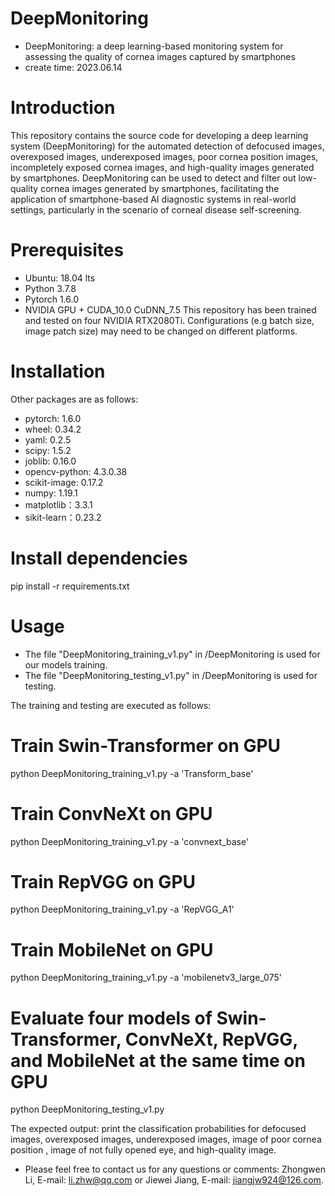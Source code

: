 # DeepMonitoring
- DeepMonitoring: a deep learning-based monitoring system for assessing the quality of cornea images captured by smartphones
- create time: 2023.06.14

# Introduction
This repository contains the source code for developing a deep learning system (DeepMonitoring) for the automated detection of defocused images, overexposed images, underexposed images, poor cornea position images, incompletely exposed cornea images, and high-quality images generated by smartphones. 
DeepMonitoring can be used to detect and filter out low-quality cornea images generated by smartphones, facilitating the application of smartphone-based AI diagnostic systems in real-world settings, particularly in the scenario of corneal disease self-screening.

# Prerequisites
- Ubuntu: 18.04 lts
- Python 3.7.8
- Pytorch 1.6.0
- NVIDIA GPU + CUDA_10.0 CuDNN_7.5
This repository has been trained and tested on four NVIDIA RTX2080Ti. Configurations (e.g batch size, image patch size) may need to be changed on different platforms.

# Installation
Other packages are as follows:
- pytorch: 1.6.0
- wheel: 0.34.2
- yaml: 0.2.5
- scipy: 1.5.2
- joblib: 0.16.0
- opencv-python: 4.3.0.38
- scikit-image: 0.17.2
- numpy: 1.19.1
- matplotlib：3.3.1
- sikit-learn：0.23.2

# Install dependencies
pip install -r requirements.txt

# Usage
- The file "DeepMonitoring_training_v1.py" in /DeepMonitoring is used for our models training.
- The file "DeepMonitoring_testing_v1.py" in /DeepMonitoring is used for testing.

The training and testing are executed as follows:
# Train Swin-Transformer on GPU
python DeepMonitoring_training_v1.py -a 'Transform_base'

# Train ConvNeXt on GPU
python DeepMonitoring_training_v1.py -a 'convnext_base'

# Train RepVGG on GPU
python DeepMonitoring_training_v1.py -a 'RepVGG_A1'

# Train MobileNet on GPU
python DeepMonitoring_training_v1.py -a 'mobilenetv3_large_075'

# Evaluate four models of Swin-Transformer, ConvNeXt, RepVGG, and MobileNet at the same time on GPU
python DeepMonitoring_testing_v1.py


The expected output: print the classification probabilities for defocused images, overexposed images, underexposed images, image of poor cornea position , image of not fully opened eye, and high-quality image.


* Please feel free to contact us for any questions or comments: Zhongwen Li, E-mail: li.zhw@qq.com or Jiewei Jiang, E-mail: jiangjw924@126.com.
